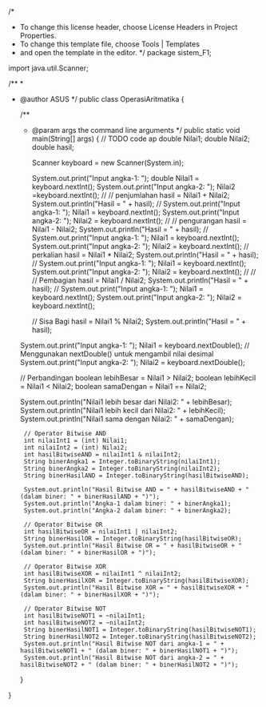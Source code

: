 /*
 * To change this license header, choose License Headers in Project Properties.
 * To change this template file, choose Tools | Templates
 * and open the template in the editor.
 */
package sistem_F1;

import java.util.Scanner;

/**
 *
 * @author ASUS
 */
public class OperasiAritmatika {

    /**
     * @param args the command line arguments
     */
    public static void main(String[] args) {
        // TODO code ap        double Nilai1;
        double Nilai2;
        double hasil;

        Scanner keyboard = new Scanner(System.in);

        System.out.print("Input angka-1: ");
        double Nilai1 = keyboard.nextInt();
        System.out.print("Input angka-2: ");
        Nilai2 =keyboard.nextInt();
//
       // penjumlahan
        hasil = Nilai1 + Nilai2;
        System.out.println("Hasil = " + hasil);
//
        System.out.print("Input angka-1: ");
        Nilai1 = keyboard.nextInt();
        System.out.print("Input angka-2: ");
        Nilai2 = keyboard.nextInt();
//
       // pengurangan
        hasil = Nilai1 - Nilai2;
        System.out.println("Hasil = " + hasil);
//
         System.out.print("Input angka-1: ");
        Nilai1 = keyboard.nextInt();
        System.out.print("Input angka-2: ");
        Nilai2 = keyboard.nextInt();
     // perkalian
        hasil = Nilai1 * Nilai2;
        System.out.println("Hasil = " + hasil);
//
      System.out.print("Input angka-1: ");
        Nilai1 = keyboard.nextInt();
        System.out.print("Input angka-2: ");
        Nilai2 = keyboard.nextInt();
//
//        // Pembagian
        hasil = Nilai1 / Nilai2;
        System.out.println("Hasil = " + hasil);
//
        System.out.print("Input angka-1: ");
        Nilai1 = keyboard.nextInt();
        System.out.print("Input angka-2: ");
        Nilai2 = keyboard.nextInt();

        // Sisa Bagi
        hasil = Nilai1 % Nilai2;
        System.out.println("Hasil = " + hasil);
    

    System.out.print("Input angka-1: ");
    Nilai1 = keyboard.nextDouble(); // Menggunakan nextDouble() untuk mengambil nilai desimal
    System.out.print("Input angka-2: ");
    Nilai2 = keyboard.nextDouble();

    // Perbandingan
    boolean lebihBesar = Nilai1 > Nilai2;
    boolean lebihKecil = Nilai1 < Nilai2;
    boolean samaDengan = Nilai1 == Nilai2;

    System.out.println("Nilai1 lebih besar dari Nilai2: " + lebihBesar);
    System.out.println("Nilai1 lebih kecil dari Nilai2: " + lebihKecil);
    System.out.println("Nilai1 sama dengan Nilai2: " + samaDengan);     
        

    
    
        // Operator Bitwise AND
        int nilaiInt1 = (int) Nilai1;
        int nilaiInt2 = (int) Nilai2;
        int hasilBitwiseAND = nilaiInt1 & nilaiInt2;
        String binerAngka1 = Integer.toBinaryString(nilaiInt1);
        String binerAngka2 = Integer.toBinaryString(nilaiInt2);
        String binerHasilAND = Integer.toBinaryString(hasilBitwiseAND);

        System.out.println("Hasil Bitwise AND = " + hasilBitwiseAND + " (dalam biner: " + binerHasilAND + ")");
        System.out.println("Angka-1 dalam biner: " + binerAngka1);
        System.out.println("Angka-2 dalam biner: " + binerAngka2);

        // Operator Bitwise OR
        int hasilBitwiseOR = nilaiInt1 | nilaiInt2;
        String binerHasilOR = Integer.toBinaryString(hasilBitwiseOR);
        System.out.println("Hasil Bitwise OR = " + hasilBitwiseOR + " (dalam biner: " + binerHasilOR + ")");

        // Operator Bitwise XOR
        int hasilBitwiseXOR = nilaiInt1 ^ nilaiInt2;
        String binerHasilXOR = Integer.toBinaryString(hasilBitwiseXOR);
        System.out.println("Hasil Bitwise XOR = " + hasilBitwiseXOR + " (dalam biner: " + binerHasilXOR + ")");

        // Operator Bitwise NOT
        int hasilBitwiseNOT1 = ~nilaiInt1;
        int hasilBitwiseNOT2 = ~nilaiInt2;
        String binerHasilNOT1 = Integer.toBinaryString(hasilBitwiseNOT1);
        String binerHasilNOT2 = Integer.toBinaryString(hasilBitwiseNOT2);
        System.out.println("Hasil Bitwise NOT dari angka-1 = " + hasilBitwiseNOT1 + " (dalam biner: " + binerHasilNOT1 + ")");
        System.out.println("Hasil Bitwise NOT dari angka-2 = " + hasilBitwiseNOT2 + " (dalam biner: " + binerHasilNOT2 + ")");
    
    
    }
    
}
